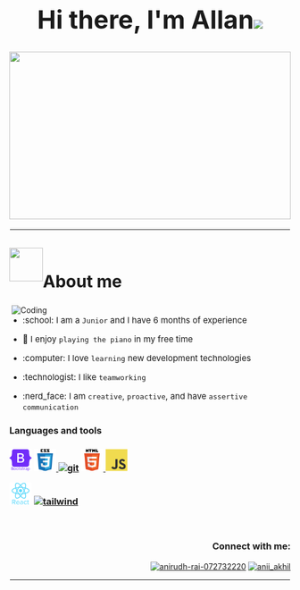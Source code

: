 <strong><h1 align='center' style="font-size: 45px">Hi there, I'm Allan<img src="https://media.giphy.com/media/hvRJCLFzcasrR4ia7z/giphy.gif" width="35"></h1></strong>


<img  src='https://media4.giphy.com/media/v1.Y2lkPTc5MGI3NjExenlqcTU0NjVhOXF6cWNmMmV1c2VsY3cyZm01MDF3aHUxOTJpMzIzZCZlcD12MV9pbnRlcm5hbF9naWZfYnlfaWQmY3Q9Zw/zh1CiotVYB1DO2k8Ep/giphy.webp' width='100%' height='300'/>

<br>
<hr style='border: solid 1px white'>
<br>

<img align="left" src = "https://user-images.githubusercontent.com/63050133/156777293-72a6e681-2582-4a9d-ad92-09d1181d47c7.gif" width = 60px height=60px>
<h2 align="left" font-weight="bold"  style="font-size: 30px">About me</h2>  

<img align="right" alt="Coding" width="500" src="https://i.pinimg.com/originals/81/17/8b/81178b47a8598f0c81c4799f2cdd4057.gif">

- <p style="font-size: 15px;">:school: I am a <code>Junior</code> and I have 6 months of experience</p>
- <p style="font-size: 15px;">🎹 I enjoy <code>playing the piano</code> in my free time</p>
- <p style="font-size: 15px;">:computer: I love <code>learning</code> new development technologies</p>
- <p style="font-size: 15px;">:technologist: I like <code>teamworking</code></p>
- <p style="font-size: 15px;">:nerd_face: I am <code>creative</code>, <code>proactive</code>, and have <code>assertive communication</code></p>


<h3 align="left">Languages and tools<h3>

<p align="left"> <a href="https://getbootstrap.com" target="_blank" rel="noreferrer"> <img src="https://raw.githubusercontent.com/devicons/devicon/master/icons/bootstrap/bootstrap-plain-wordmark.svg" alt="bootstrap" width="40" height="40"/></a>  
<a href="https://www.w3schools.com/css/" target="_blank" rel="noreferrer"> <img src="https://raw.githubusercontent.com/devicons/devicon/master/icons/css3/css3-original-wordmark.svg" alt="css3" width="40" height="40"/> 
</a> <a href="https://git-scm.com/" target="_blank" rel="noreferrer"> <img src="https://www.vectorlogo.zone/logos/git-scm/git-scm-icon.svg" alt="git" width="40" height="40"/></a> 
<a href="https://www.w3.org/html/" target="_blank" rel="noreferrer"> <img src="https://raw.githubusercontent.com/devicons/devicon/master/icons/html5/html5-original-wordmark.svg" alt="html5" width="40" height="40"/> </a> 
<a href="https://developer.mozilla.org/en-US/docs/Web/JavaScript" target="_blank" rel="noreferrer"> <img src="https://raw.githubusercontent.com/devicons/devicon/master/icons/javascript/javascript-original.svg" alt="javascript" width="40" height="40"/></a>

<a href="https://reactjs.org/" target="_blank" rel="noreferrer"> <img src="https://raw.githubusercontent.com/devicons/devicon/master/icons/react/react-original-wordmark.svg" alt="react" width="40" height="40"/></a>
<a href="https://tailwindcss.com/" target="_blank" rel="noreferrer"> <img src="https://www.vectorlogo.zone/logos/tailwindcss/tailwindcss-icon.svg" alt="tailwind" width="40" height="40"/> </a> </p><br>


<h3 align="right">Connect with me:</h3>
<p align="right">
<a href="https://www.linkedin.com/in/allanguzman012/" target="blank"><img align="center" src="https://raw.githubusercontent.com/rahuldkjain/github-profile-readme-generator/master/src/images/icons/Social/linked-in-alt.svg" alt="anirudh-rai-072732220" height="30" width="40" /></a>
<a href="https://instagram.com/anii_akhil" target="blank"><img align="center" src="https://raw.githubusercontent.com/rahuldkjain/github-profile-readme-generator/master/src/images/icons/Social/instagram.svg" alt="anii_akhil" height="30" width="40" /></a>
</p>

<hr style='border: solid 1px white'>